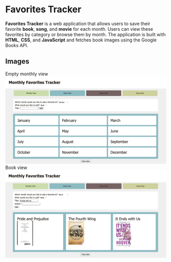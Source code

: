 # Favorites Tracker

**Favorites Tracker** is a web application that allows users to save their favorite **book**, **song**, and **movie** for each month. Users can view these favorites by category or browse them by month. The application is built with **HTML**, **CSS**, and **JavaScript** and fetches book images using the Google Books API.

## Images

Empty monthly view
![Screenshot of main app view](screenshots/v0.0.2.png)
Book view
![Screenshot of book view](screenshots/v0.0.2-1.png)
